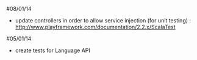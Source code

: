 #08/01/14

- update controllers in order to allow service injection (for unit testing) : http://www.playframework.com/documentation/2.2.x/ScalaTest

#05/01/14

- create tests for Language API